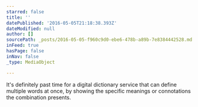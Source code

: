 ```yaml
---
starred: false
title: ''
datePublished: '2016-05-05T21:18:38.393Z'
dateModified: null
author: []
sourcePath: _posts/2016-05-05-f960c9d0-ebe6-478b-a89b-7e8384442528.md
inFeed: true
hasPage: false
inNav: false
_type: MediaObject

---
```

It's definitely past time for a digital dictionary service that can define multiple words at once, by showing the specific meanings or connotations the combination presents.